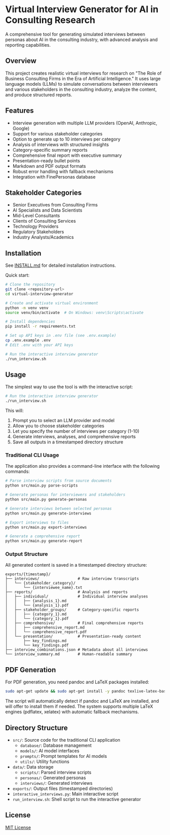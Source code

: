 # Virtual Interview Generator for AI in Consulting Research

A comprehensive tool for generating simulated interviews between personas about AI in the consulting industry, with advanced analysis and reporting capabilities.

## Overview

This project creates realistic virtual interviews for research on "The Role of Business Consulting Firms in the Era of Artificial Intelligence." It uses large language models (LLMs) to simulate conversations between interviewers and various stakeholders in the consulting industry, analyze the content, and produce structured reports.

## Features

- Interview generation with multiple LLM providers (OpenAI, Anthropic, Google)
- Support for various stakeholder categories
- Option to generate up to 10 interviews per category
- Analysis of interviews with structured insights
- Category-specific summary reports
- Comprehensive final report with executive summary
- Presentation-ready bullet points
- Markdown and PDF output formats
- Robust error handling with fallback mechanisms
- Integration with FinePersonas database

## Stakeholder Categories

- Senior Executives from Consulting Firms
- AI Specialists and Data Scientists
- Mid-Level Consultants
- Clients of Consulting Services
- Technology Providers
- Regulatory Stakeholders
- Industry Analysts/Academics

## Installation

See [INSTALL.md](INSTALL.md) for detailed installation instructions.

Quick start:
```bash
# Clone the repository
git clone <repository-url>
cd virtual-interview-generator

# Create and activate virtual environment
python -m venv venv
source venv/bin/activate  # On Windows: venv\Scripts\activate

# Install dependencies
pip install -r requirements.txt

# Set up API keys in .env file (see .env.example)
cp .env.example .env
# Edit .env with your API keys

# Run the interactive interview generator
./run_interview.sh
```

## Usage

The simplest way to use the tool is with the interactive script:

```bash
# Run the interactive interview generator
./run_interview.sh
```

This will:
1. Prompt you to select an LLM provider and model
2. Allow you to choose stakeholder categories
3. Let you specify the number of interviews per category (1-10)
4. Generate interviews, analyses, and comprehensive reports
5. Save all outputs in a timestamped directory structure

### Traditional CLI Usage

The application also provides a command-line interface with the following commands:

```bash
# Parse interview scripts from source documents
python src/main.py parse-scripts

# Generate personas for interviewers and stakeholders
python src/main.py generate-personas

# Generate interviews between selected personas
python src/main.py generate-interviews

# Export interviews to files
python src/main.py export-interviews

# Generate a comprehensive report
python src/main.py generate-report
```

### Output Structure

All generated content is saved in a timestamped directory structure:

```
exports/{timestamp}/
├── interviews/                 # Raw interview transcripts
│   └── {stakeholder_category}/
│       └── {interviewee_name}.txt
├── reports/                    # Analysis and reports
│   ├── individual/             # Individual interview analyses
│   │   ├── {analysis_1}.md
│   │   └── {analysis_1}.pdf
│   ├── stakeholder_groups/     # Category-specific reports
│   │   ├── {category_1}.md
│   │   └── {category_1}.pdf
│   ├── comprehensive/          # Final comprehensive reports
│   │   ├── comprehensive_report.md
│   │   └── comprehensive_report.pdf
│   └── presentation/           # Presentation-ready content
│       ├── key_findings.md
│       └── key_findings.pdf
├── interview_combinations.json # Metadata about all interviews
└── interview_summary.md        # Human-readable summary
```

## PDF Generation

For PDF generation, you need pandoc and LaTeX packages installed:

```bash
sudo apt-get update && sudo apt-get install -y pandoc texlive-latex-base texlive-fonts-recommended texlive-latex-extra texlive-xetex
```

The script will automatically detect if pandoc and LaTeX are installed, and will offer to install them if needed. The system supports multiple LaTeX engines (pdflatex, xelatex) with automatic fallback mechanisms.

## Directory Structure

- `src/`: Source code for the traditional CLI application
  - `database/`: Database management
  - `models/`: AI model interfaces
  - `prompts/`: Prompt templates for AI models
  - `utils/`: Utility functions
- `data/`: Data storage
  - `scripts/`: Parsed interview scripts
  - `personas/`: Generated personas
  - `interviews/`: Generated interviews
- `exports/`: Output files (timestamped directories)
- `interactive_interviews.py`: Main interactive script
- `run_interview.sh`: Shell script to run the interactive generator

## License

[MIT License](LICENSE)